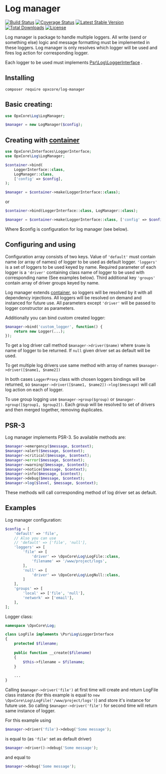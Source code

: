 # Log manager

[![Build Status](https://travis-ci.org/opxcore/log-manager.svg?branch=master)](https://travis-ci.org/opxcore/log-manager)
[![Coverage Status](https://coveralls.io/repos/github/opxcore/log-manager/badge.svg?branch=master)](https://coveralls.io/github/opxcore/log-manager?branch=master)
[![Latest Stable Version](https://poser.pugx.org/opxcore/log-manager/v/stable)](https://packagist.org/packages/opxcore/log-manager)
[![Total Downloads](https://poser.pugx.org/opxcore/log-manager/downloads)](https://packagist.org/packages/opxcore/log-manager)
[![License](https://poser.pugx.org/opxcore/log-manager/license)](https://packagist.org/packages/opxcore/log-manager)

Log manager is package to handle multiple loggers. All write (send or something else)
logic and message formatting must be implemented in these loggers. Log manager is only resolves which logger will be
used and fires log action for corresponding logger.

Each logger to be used must implements
[Psr\Log\LoggerInterface](https://github.com/php-fig/fig-standards/blob/master/accepted/PSR-3-logger-interface.md#3-psrlogloggerinterface)
.

## Installing

```
composer require opxcore/log-manager
```

## Basic creating:

```php
use OpxCore\Log\LogManager;

$manager = new LogManager($config);
```

## Creating with [container](https://github.com/opxcore/container)

```php
use OpxCore\Interfaces\LoggerInterface;
use OpxCore\Log\LogManager;

$container->bind(
    LoggerInterface::class,
    LogManager::class,
    ['config' => $config],
);

$manager = $container->make(LoggerInterface::class);
```

or

```php
$container->bind(LoggerInterface::class, LogManager::class);

$manager = $container->make(LoggerInterface::class, ['config' => $config]);
```

Where $config is configuration for log manager (see below).

## Configuring and using

Configuration array consists of two keys. Value of `'default'` must contain name
(or array of names) of logger to be used as default logger. `'loggers'` is a set of loggers to be used keyed by name.
Required parameter of each logger is a
`'driver'` containing class name of logger to be used with corresponding name
(See examples below). Third additional key `'groups'` contain array of driver groups keyed by name.

Log manager extends [container](https://github.com/opxcore/container), so loggers will be resolved by it with all
dependency injections. All loggers will be resolved on demand and instanced for future use. All parameters
except `'driver'` will be passed to logger constructor as parameters.

Additionally you can bind custom created logger:

```php
$manager->bind('custom_logger', function() {
    return new Logger(...);
});
```

To get a log driver call method
`$manager->driver($name)` where `$name` is name of logger to be returned. If `null`
given driver set as default will be used.

To get multiple log drivers use same method with array of names
`$manager->driver([$name1, $name2])`

In both cases `LoggerProxy` class with chosen loggers bindings will be returned,
so `$manager->driver([$name1, $name2])->log($message)` will call log action on each of logger.

To use group logging use `$manager->group($group)` or `$manager->group([$group1, $group2])`. Each group will be resolved to
set of drivers and then merged together, removing duplicates.

## PSR-3

Log manager implements PSR-3. So available methods are:

```php
$manager->emergency($message, $context);
$manager->alert($message, $context);
$manager->critical($message, $context);
$manager->error($message, $context);
$manager->warning($message, $context);
$manager->notice($message, $context);
$manager->info($message, $context);
$manager->debug($message, $context);
$manager->log($level, $message, $context);
```

These methods will call corresponding method of log driver set as default.

## Examples

Log manager configuration:

```php
$config = [
    'default' => 'file',    
    // Also you can use
    // 'default' => ['file', 'null'],    
    'loggers' => [
        'file' => [
            'driver' => \OpxCore\Log\LogFile::class,
            'filename' => '/www/project/logs',
        ],
        'null' => [
            'driver' => \OpxCore\Log\LogNull::class,
        ]
    ],
    'groups' => [
        'local' => ['file', 'null'],
        'network' => ['email'],
    ],
];
```

Logger class:

```php
namespace \OpxCore\Log;

class LogFile implements \Psr\Log\LoggerInterface
{
    protected $filename;
    
    public function __create($filename)
    {
        $this->filename = $filename;
    }
    
    ...
}
```

Calling `$manager->driver('file')` at first time will create and return LogFile class instance (for this example is
equal to `new \OpxCore\Log\LogFile('/www/project/logs')`)
and store it's instance for future use. So calling `$manager->driver('file')` for second time will return same instance
of logger.

For this example using

```php
$manager->driver('file')->debug('Some message');
```

is equal to (as `'file'` set as default driver)

```php
$manager->driver()->debug('Some message');
```

and equal to

```php
$manager->debug('Some message');
```

